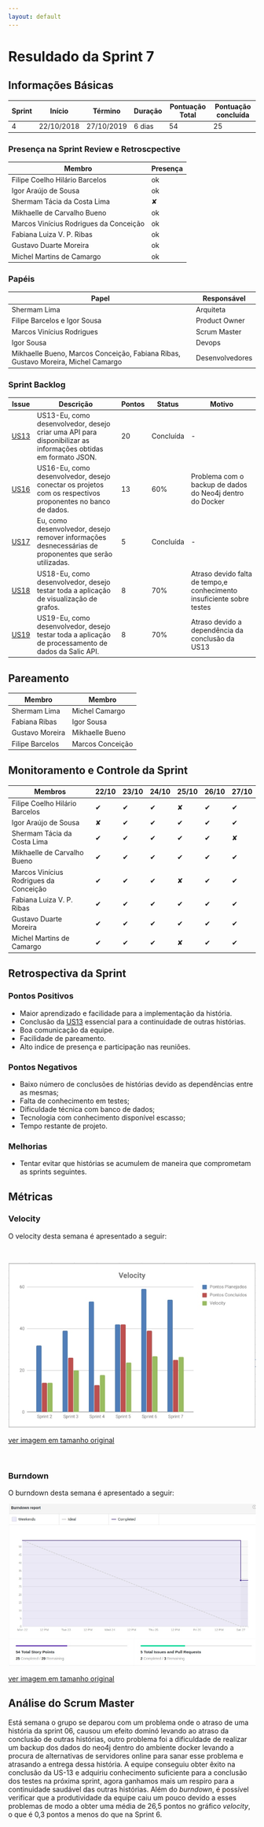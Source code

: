 ```yaml
---
layout: default
---
```


# Resuldado da Sprint 7


## Informações Básicas

| Sprint | Início | Término | Duração | Pontuação Total | Pontuação concluída |
|---|---|---|---|---|---|
| 4 | 22/10/2018 | 27/10/2019 | 6 dias | 54 | 25 |

### Presença na Sprint Review e Retroscpective

| Membro | Presença |
|---|---|
|Filipe Coelho Hilário Barcelos| ok |
|Igor Araújo de Sousa | ok |
|Shermam Tácia da Costa Lima | &#x2718; |
|Mikhaelle de Carvalho Bueno | ok |
|Marcos Vinícius Rodrigues da Conceição | ok |
|Fabiana Luiza V. P. Ribas | ok |
|Gustavo Duarte Moreira | ok |
|Michel Martins de Camargo| ok |

### Papéis 

|Papel | Responsável |
|---|---|
| Shermam Lima | Arquiteta |
| Filipe Barcelos e Igor Sousa | Product Owner |
| Marcos Vinícius Rodrigues | Scrum Master |
| Igor Sousa | Devops |
| Mikhaelle Bueno, Marcos Conceição, Fabiana Ribas, Gustavo Moreira, Michel Camargo | Desenvolvedores |

### Sprint Backlog

| Issue | Descrição | Pontos | Status | Motivo |
|---|---|---|---|---|
|[US13](https://github.com/fga-eps-mds/2018.2-NaturalSearch/issues/128)|US13-Eu, como desenvolvedor, desejo criar uma API para disponibilizar as informações obtidas em formato JSON.|20|Concluída|-|
|[US16](https://github.com/fga-eps-mds/2018.2-NaturalSearch/issues/136)|US16-Eu, como desenvolvedor, desejo conectar os projetos com os respectivos proponentes no banco de dados.|13|60%|Problema com o backup de dados do Neo4j dentro do Docker |
|[US17](https://github.com/fga-eps-mds/2018.2-NaturalSearch/issues/137)|Eu, como desenvolvedor, desejo remover informações desnecessárias de proponentes que serão utilizadas.|5|Concluída|-|
|[US18](https://github.com/fga-eps-mds/2018.2-NaturalSearch/issues/138)|US18-Eu, como desenvolvedor, desejo testar toda a aplicação de visualização de grafos.|8|70%|Atraso devido falta de tempo,e conhecimento insuficiente sobre testes|
|[US19](https://github.com/fga-eps-mds/2018.2-NaturalSearch/issues/139)|US19-Eu, como desenvolvedor, desejo testar toda a aplicação de processamento de dados da Salic API.|8|70%|Atraso devido a dependência da conclusão da US13|

## Pareamento 

| Membro  | Membro |
|---|---|
| Shermam Lima | Michel Camargo |
| Fabiana Ribas | Igor Sousa |
| Gustavo Moreira | Mikhaelle Bueno |
| Filipe Barcelos | Marcos Conceição |

## Monitoramento e Controle da Sprint 

| Membros | 22/10 | 23/10 | 24/10 |25/10 | 26/10 | 27/10 |
|---|---|---|---|---|---|---|
|Filipe Coelho Hilário Barcelos| &#10004; | &#10004; | &#10004;| &#x2718; | &#10004; | &#10004; |
|Igor Araújo de Sousa | &#x2718; | &#10004; | &#10004; | &#10004; | &#10004; | &#10004; |
|Shermam Tácia da Costa Lima | &#10004; | &#10004; | &#10004; | &#10004; | &#10004; | &#x2718; |
|Mikhaelle de Carvalho Bueno | &#10004; | &#10004; | &#10004; | &#10004; | &#10004; | &#10004; |
|Marcos Vinícius Rodrigues da Conceição | &#10004; | &#10004; | &#10004; | &#x2718; | &#10004; | &#10004; |
|Fabiana Luiza V. P. Ribas | &#10004; | &#10004; | &#10004; | &#10004; | &#10004; | &#10004; |
|Gustavo Duarte Moreira | &#10004; | &#10004; | &#10004; | &#10004; | &#10004; | &#10004; |
|Michel Martins de Camargo| &#10004; | &#10004; | &#10004;| &#x2718; | &#10004;| &#10004;|

## Retrospectiva da Sprint

### Pontos Positivos

- Maior aprendizado e facilidade para a implementação da história.
- Conclusão da [US13](https://github.com/fga-eps-mds/2018.2-NaturalSearch/issues/128) essencial para a continuidade de outras histórias. 
- Boa comunicação da equipe.
- Facilidade de pareamento.
- Alto indice de presença e participação nas reuniões.

### Pontos Negativos

- Baixo número de conclusões de histórias devido as dependências entre as mesmas;
- Falta de conhecimento em testes;
- Dificuldade técnica com banco de dados;
- Tecnologia com conhecimento disponível escasso; 
- Tempo restante de projeto.

 

### Melhorias 

- Tentar evitar que histórias se acumulem de maneira que comprometam as sprints seguintes.

## Métricas

### Velocity

O velocity desta semana é apresentado a seguir:

<br>

![velocity_Sprint_7](/docs/images/velocity_sprint7.jpg)

[ver imagem em tamanho original](https://fga-eps-mds.github.io/2018.2-NaturalSearch/docs/images/velocity_sprint7.jpg)

<br>

### Burndown

O burndown desta semana é apresentado a seguir:

![velocity_Sprint_7](/docs/images/burndown_sprint7.jpg)

[ver imagem em tamanho original](https://fga-eps-mds.github.io/2018.2-NaturalSearch/docs/images/burndown_sprint7.jpg)

## Análise do Scrum Master

Está semana o grupo se deparou com um problema onde o atraso de uma história da sprint 06, causou um efeito dominó levando ao atraso da conclusão de outras histórias, outro problema foi a dificuldade de realizar um backup dos dados do neo4j dentro do ambiente docker levando a procura de alternativas de servidores online para sanar esse problema e atrasando a entrega dessa história. A equipe conseguiu obter êxito na conclusão da US-13 e adquiriu conhecimento suficiente para a conclusão dos testes na próxima sprint, agora ganhamos mais um respiro para a continuidade saudável das outras histórias. Além do _burndown_, é possível verificar que a produtividade da equipe caiu um pouco devido a esses problemas de modo a obter uma média de 26,5 pontos no gráfico _velocity_, o que é 0,3 pontos a menos do que na Sprint 6.
